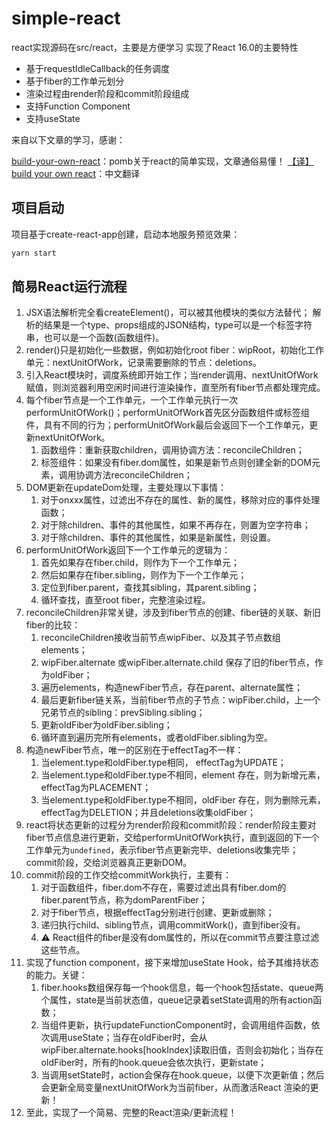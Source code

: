 # simple-react

react实现源码在src/react，主要是方便学习
实现了React 16.0的主要特性
- 基于requestIdleCallback的任务调度
- 基于fiber的工作单元划分
- 渲染过程由render阶段和commit阶段组成
- 支持Function Component
- 支持useState

来自以下文章的学习，感谢：

[build-your-own-react](https://pomb.us/build-your-own-react/)：pomb关于react的简单实现，文章通俗易懂！
[【译】build your own react](https://juejin.cn/post/6884968140892176397)：中文翻译

## 项目启动

项目基于create-react-app创建，启动本地服务预览效果：
```js
yarn start
```

## 简易React运行流程

1. JSX语法解析完全看createElement()，可以被其他模块的类似方法替代；
解析的结果是一个type、props组成的JSON结构，type可以是一个标签字符串，也可以是一个函数(函数组件)。
2. render()只是初始化一些数据，例如初始化root fiber：wipRoot，初始化工作单元：nextUnitOfWork，记录需要删除的节点：deletions。
3. 引入React模块时，调度系统即开始工作；当render调用、nextUnitOfWork赋值，则浏览器利用空闲时间进行渲染操作，直至所有fiber节点都处理完成。
4. 每个fiber节点是一个工作单元，一个工作单元执行一次performUnitOfWork()；performUnitOfWork首先区分函数组件或标签组件，具有不同的行为；performUnitOfWork最后会返回下一个工作单元，更新nextUnitOfWork。
   1. 函数组件：重新获取children，调用协调方法：reconcileChildren；
   2. 标签组件：如果没有fiber.dom属性，如果是新节点则创建全新的DOM元素，调用协调方法reconcileChildren；
5. DOM更新在updateDom处理，主要处理以下事情：
   1. 对于onxxx属性，过滤出不存在的属性、新的属性，移除对应的事件处理函数；
   2. 对于除children、事件的其他属性，如果不再存在，则置为空字符串；
   3. 对于除children、事件的其他属性，如果是新属性，则设置。
6. performUnitOfWork返回下一个工作单元的逻辑为：
   1. 首先如果存在fiber.child，则作为下一个工作单元；
   2. 然后如果存在fiber.sibling，则作为下一个工作单元；
   3. 定位到fiber.parent，查找其sibling，其parent.sibling；
   4. 循环查找，直至root fiber，完整渲染过程。
7. reconcileChildren非常关键，涉及到fiber节点的创建、fiber链的关联、新旧fiber的比较：
   1. reconcileChildren接收当前节点wipFiber、以及其子节点数组elements；
   2. wipFiber.alternate 或wipFiber.alternate.child 保存了旧的fiber节点，作为oldFiber；
   3. 遍历elements，构造newFiber节点，存在parent、alternate属性；
   4. 最后更新fiber链关系，当前fiber节点的子节点：wipFiber.child，上一个兄弟节点的sibling：prevSibling.sibling；
   5. 更新oldFiber为oldFiber.sibling；
   6. 循环直到遍历完所有elements，或者oldFiber.sibling为空。
8. 构造newFiber节点，唯一的区别在于effectTag不一样：
   1. 当element.type和oldFiber.type相同， effectTag为UPDATE；
   2. 当element.type和oldFiber.type不相同，element 存在，则为新增元素， effectTag为PLACEMENT；
   3. 当element.type和oldFiber.type不相同，oldFiber 存在，则为删除元素，effectTag为DELETION；并且deletions收集oldFiber；
9. react将状态更新的过程分为render阶段和commit阶段：render阶段主要对fiber节点信息进行更新，交给performUnitOfWork执行，直到返回的下一个工作单元为`undefined`，表示fiber节点更新完毕、deletions收集完毕；commit阶段，交给浏览器真正更新DOM。
10. commit阶段的工作交给commitWork执行，主要有：
    1. 对于函数组件，fiber.dom不存在，需要过滤出具有fiber.dom的fiber.parent节点，称为domParentFiber；
    2. 对于fiber节点，根据effectTag分别进行创建、更新或删除；
    3. 递归执行child、sibling节点，调用commitWork()，直到fiber没有。
    4. ⚠️ React组件的fiber是没有dom属性的，所以在commit节点要注意过滤这些节点。
11. 实现了function component，接下来增加useState Hook，给予其维持状态的能力。关键：
    1. fiber.hooks数组保存每一个hook信息，每一个hook包括state、queue两个属性，state是当前状态值，queue记录着setState调用的所有action函数；
    2. 当组件更新，执行updateFunctionComponent时，会调用组件函数，依次调用useState；当存在oldFiber时，会从wipFiber.alternate.hooks[hookIndex]读取旧值，否则会初始化；当存在oldFiber时，所有的hook.queue会依次执行，更新state；
    3. 当调用setState时，action会保存在hook.queue，以便下次更新值；然后会更新全局变量nextUnitOfWork为当前fiber，从而激活React 渲染的更新！
12. 至此，实现了一个简易、完整的React渲染/更新流程！


